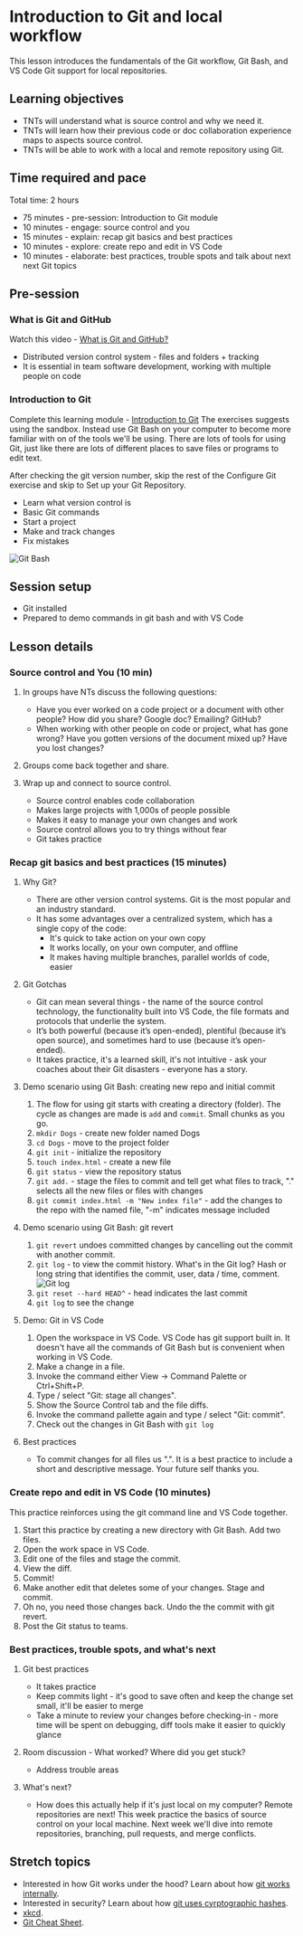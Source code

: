 # Introduction to Git and local workflow

This lesson introduces the fundamentals of the Git workflow, Git Bash, and VS Code Git support for local repositories.

## Learning objectives

* TNTs will understand what is source control and why we need it.
* TNTs will learn how their previous code or doc collaboration experience maps to aspects source control.
* TNTs will be able to work with a local and remote repository using Git.

## Time required and pace

Total time: 2 hours

* 75 minutes - pre-session: Introduction to Git module
* 10 minutes - engage: source control and you
* 15 minutes - explain: recap git basics and best practices
* 10 minutes - explore: create repo and edit in VS Code
* 10 minutes - elaborate: best practices, trouble spots and talk about next next Git topics

## Pre-session

### What is Git and GitHub

Watch this video - [What is Git and GitHub?](https://www.youtube.com/watch?v=uUuTYDg9XoI)

* Distributed version control system - files and folders + tracking
* It is essential in team software development, working with multiple people on code

### Introduction to Git

Complete this learning module - [Introduction to Git](https://docs.microsoft.com/en-us/learn/modules/intro-to-git/)
The exercises suggests using the sandbox. Instead use Git Bash on your computer to become more familiar with on of the tools we'll be using. There are lots of tools for using Git, just like there are lots of different places to save files or programs to edit text.

After checking the git version number, skip the rest of the Configure Git exercise and skip to Set up your Git Repository.

* Learn what version control is
* Basic Git commands
* Start a project
* Make and track changes
* Fix mistakes

![Git Bash](gitBash.png)

## Session setup

* Git installed
* Prepared to demo commands in git bash and with VS Code

## Lesson details

### Source control and You (10 min)

1. In groups have NTs discuss the following questions:
   * Have you ever worked on a code project or a document with other people? How did you share? Google doc? Emailing? GitHub?
   * When working with other people on code or project, what has gone wrong? Have you gotten versions of the document mixed up? Have you lost changes?

2. Groups come back together and share.

3. Wrap up and connect to source control.
   * Source control enables code collaboration
   * Makes large projects with 1,000s of people possible
   * Makes it easy to manage your own changes and work
   * Source control allows you to try things without fear
   * Git takes practice

### Recap git basics and best practices (15 minutes)

1. Why Git?
   * There are other version control systems. Git is the most popular and an industry standard.
   * It has some advantages over a centralized system, which has a single copy of the code:
       * It's quick to take action on your own copy
       * It works locally, on your own computer, and offline
       * It makes having multiple branches, parallel worlds of code, easier

2. Git Gotchas
   * Git can mean several things - the name of the source control technology, the functionality built into VS Code, the file formats and protocols that underlie the system.
   * It’s both powerful (because it’s open-ended), plentiful (because it’s open source), and sometimes hard to use (because it’s open-ended).
   * It takes practice, it's a learned skill, it's not intuitive - ask your coaches about their Git disasters - everyone has a story.

3. Demo scenario using Git Bash: creating new repo and initial commit
    1. The flow for using git starts with creating a directory (folder). The cycle as changes are made is `add` and `commit`. Small chunks as you go.
    2. `mkdir Dogs` - create new folder named Dogs
    3. `cd Dogs` - move to the project folder
    4. `git init` - initialize the repository
    5. `touch index.html` - create a new file
    6. `git status` - view the repository status
    7. `git add.` - stage the files to commit and tell get what files to track, "." selects all the new files or files with changes
    8. `git commit index.html -m "New index file"` - add the changes to the repo with the named file, "-m" indicates message included

4. Demo scenario using Git Bash: git revert
    1. `git revert` undoes committed changes by cancelling out the commit with another commit.
    2. `git log` - to view the commit history. What's in the Git log? Hash or long string that identifies the commit, user, data / time, comment.
    ![Git log](gitLog.png)
    3. `git reset --hard HEAD^` - head indicates the last commit
    4. `git log` to see the change

5. Demo: Git in VS Code
    1. Open the workspace in VS Code. VS Code has git support built in. It doesn't have all the commands of Git Bash but is convenient when working in VS Code.
    2. Make a change in a file.
    3. Invoke the command either View -> Command Palette or Ctrl+Shift+P.
    4. Type / select "Git: stage all changes".
    5. Show the Source Control tab and the file diffs.
    6. Invoke the command pallette again and type / select "Git: commit".
    7. Check out the changes in Git Bash with `git log`

6. Best practices
    * To commit changes for all files us ".". It is a best practice to include a short and descriptive message. Your future self thanks you.

### Create repo and edit in VS Code (10 minutes)

This practice reinforces using the git command line and VS Code together.

1. Start this practice by creating a new directory with Git Bash. Add two files.
2. Open the work space in VS Code.
3. Edit one of the files and stage the commit.
4. View the diff.
5. Commit!
6. Make another edit that deletes some of your changes. Stage and commit.
7. Oh no, you need those changes back. Undo the the commit with git revert.
8. Post the Git status to teams.

### Best practices, trouble spots, and what's next

1. Git best practices
     * It takes practice
     * Keep commits light - it's good to save often and keep the change set small, it'll be easier to merge
     * Take a minute to review your changes before checking-in - more time will be spent on debugging, diff tools make it easier to quickly glance

2. Room discussion - What worked? Where did you get stuck?
     * Address trouble areas

3. What's next?
     * How does this actually help if it's just local on my computer? Remote repositories are next! This week practice the basics of source control on your local machine. Next week we'll dive into remote repositories, branching, pull requests, and merge conflicts.

## Stretch topics

* Interested in how Git works under the hood? Learn about how [git works internally](https://medium.com/@shalithasuranga/how-does-git-work-internally-7c36dcb1f2cf).
* Interested in security? Learn about how [git uses cyrptographic hashes](https://ericsink.com/vcbe/html/cryptographic_hashes.html).
* [xkcd](https://xkcd.com/1597/).
* [Git Cheat Sheet](https://www.git-tower.com/blog/git-cheat-sheet).